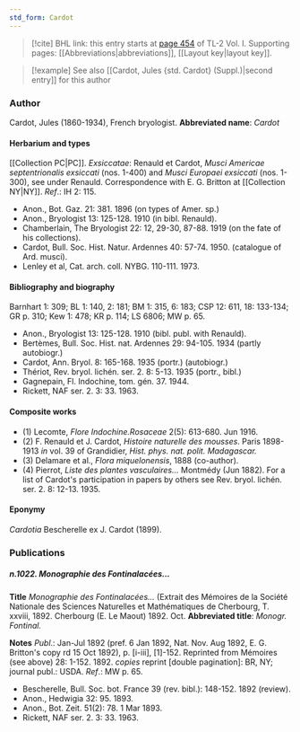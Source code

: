 ```yaml
---
std_form: Cardot
---
```


> [!cite] BHL link: this entry starts at [page 454](https://www.biodiversitylibrary.org/page/33120585) of TL-2 Vol. I.
> Supporting pages: [[Abbreviations|abbreviations]], [[Layout key|layout key]].

> [!example] See also [[Cardot, Jules {std. Cardot} (Suppl.)|second entry]] for this author

### Author

Cardot, Jules (1860-1934), French bryologist. 
**Abbreviated name**: *Cardot*

#### Herbarium and types

[[Collection PC|PC]].
*Exsiccatae*: Renauld et Cardot, *Musci Americae septentrionalis exsiccati* (nos. 1-400) and *Musci Europaei exsiccati* (nos. 1-300), see under Renauld. Correspondence with E. G. Britton at [[Collection NY|NY]].
*Ref*.: IH 2: 115.
- Anon., Bot. Gaz. 21: 381. 1896 (on types of Amer. sp.)
- Anon., Bryologist 13: 125-128. 1910 (in bibl. Renauld).
- Chamberlain, The Bryologist 22: 12, 29-30, 87-88. 1919 (on the fate of his collections).
- Cardot, Bull. Soc. Hist. Natur. Ardennes 40: 57-74. 1950. (catalogue of Ard. musci).
- Lenley et al, Cat. arch. coll. NYBG. 110-111. 1973.

#### Bibliography and biography

Barnhart 1: 309; BL 1: 140, 2: 181; BM 1: 315, 6: 183; CSP 12: 611, 18: 133-134; GR p. 310; Kew 1: 478; KR p. 114; LS 6806; MW p. 65.
- Anon., Bryologist 13: 125-128. 1910 (bibl. publ. with Renauld).
- Bertèmes, Bull. Soc. Hist. nat. Ardennes 29: 94-105. 1934 (partly autobiogr.)
- Cardot, Ann. Bryol. 8: 165-168. 1935 (portr.) (autobiogr.)
- Thériot, Rev. bryol. lichén. ser. 2. 8: 5-13. 1935 (portr., bibl.)
- Gagnepain, Fl. Indochine, tom. gén. 37. 1944.
- Rickett, NAF ser. 2. 3: 33. 1963.

#### Composite works

- (1) Lecomte, *Flore Indochine.Rosaceae* 2(5): 613-680. Jun 1916.
- (2) F. Renauld et J. Cardot, *Histoire naturelle des mousses*. Paris 1898-1913 *in* vol. 39 of Grandidier, *Hist. phys. nat. polit. Madagascar.*
- (3) Delamare et al., *Flora miquelonensis*, 1888 (co-author).
- (4) Pierrot, *Liste des plantes vasculaires...* Montmédy (Jun 1882). For a list of Cardot's participation in papers by others see Rev. bryol. lichén. ser. 2. 8: 12-13. 1935.

#### Eponymy

*Cardotia* Bescherelle ex J. Cardot (1899).

### Publications

##### n.1022. Monographie des Fontinalacées...

**Title**
*Monographie des Fontinalacées...* (Extrait des Mémoires de la Société Nationale des Sciences Naturelles et Mathématiques de Cherbourg, T. xxviii, 1892. Cherbourg (E. Le Maout) 1892. Oct.
**Abbreviated title**: *Monogr. Fontinal.*

**Notes**
*Publ*.: Jan-Jul 1892 (pref. 6 Jan 1892, Nat. Nov. Aug 1892, E. G. Britton's copy rd 15 Oct 1892), p. \[i-iii\], \[1\]-152. Reprinted from Mémoires (see above) 28: 1-152. 1892. *copies* reprint \[double pagination\]: BR, NY; journal publ.: USDA.
*Ref*.: MW p. 65.
- Bescherelle, Bull. Soc. bot. France 39 (rev. bibl.): 148-152. 1892 (review).
- Anon., Hedwigia 32: 95. 1893.
- Anon., Bot. Zeit. 51(2): 78. 1 Mar 1893.
- Rickett, NAF ser. 2. 3: 33. 1963.

